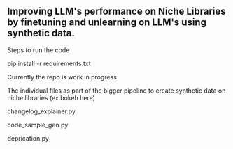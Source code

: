 ## Improving LLM's performance on Niche Libraries by finetuning and unlearning on LLM's using synthetic data.

Steps to run the code

pip install -r requirements.txt

Currently the repo is work in progress

The individual files as part of the bigger pipeline to create synthetic data on niche libraries (ex bokeh here)

changelog_explainer.py 

code_sample_gen.py

deprication.py

